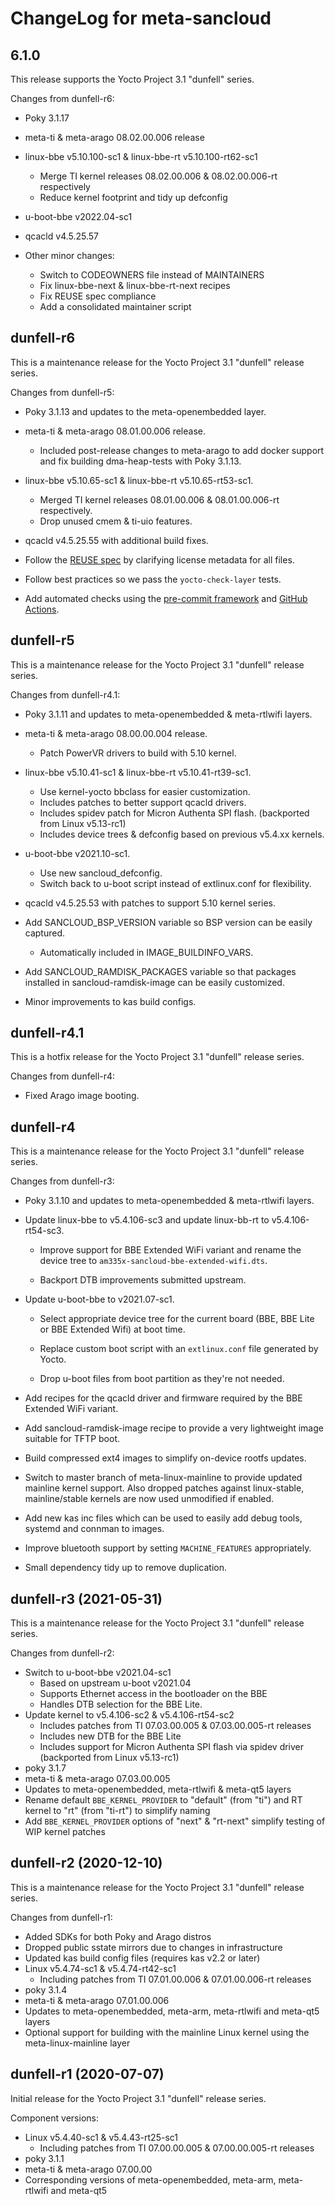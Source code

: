 <!--
Copyright (c) 2020-2022 SanCloud Ltd
SPDX-License-Identifier: CC-BY-4.0
-->

# ChangeLog for meta-sancloud

## 6.1.0

This release supports the Yocto Project 3.1 "dunfell" series.

Changes from dunfell-r6:

* Poky 3.1.17

* meta-ti & meta-arago 08.02.00.006 release

* linux-bbe v5.10.100-sc1 & linux-bbe-rt v5.10.100-rt62-sc1
  * Merge TI kernel releases 08.02.00.006 & 08.02.00.006-rt respectively
  * Reduce kernel footprint and tidy up defconfig

* u-boot-bbe v2022.04-sc1

* qcacld v4.5.25.57

* Other minor changes:
  * Switch to CODEOWNERS file instead of MAINTAINERS
  * Fix linux-bbe-next & linux-bbe-rt-next recipes
  * Fix REUSE spec compliance
  * Add a consolidated maintainer script

## dunfell-r6

This is a maintenance release for the Yocto Project 3.1 "dunfell" release
series.

Changes from dunfell-r5:

* Poky 3.1.13 and updates to the meta-openembedded layer.

* meta-ti & meta-arago 08.01.00.006 release.
  * Included post-release changes to meta-arago to add docker support and fix
    building dma-heap-tests with Poky 3.1.13.

* linux-bbe v5.10.65-sc1 & linux-bbe-rt v5.10.65-rt53-sc1.
  * Merged TI kernel releases 08.01.00.006 & 08.01.00.006-rt respectively.
  * Drop unused cmem & ti-uio features.

* qcacld v4.5.25.55 with additional build fixes.

* Follow the [REUSE spec](https://reuse.software/) by clarifying license
  metadata for all files.

* Follow best practices so we pass the `yocto-check-layer` tests.

* Add automated checks using the [pre-commit framework](https://pre-commit.com/)
  and [GitHub Actions](https://github.com/SanCloudLtd/meta-sancloud/actions).

## dunfell-r5

This is a maintenance release for the Yocto Project 3.1 "dunfell" release
series.

Changes from dunfell-r4.1:

* Poky 3.1.11 and updates to meta-openembedded & meta-rtlwifi layers.

* meta-ti & meta-arago 08.00.00.004 release.
  * Patch PowerVR drivers to build with 5.10 kernel.

* linux-bbe v5.10.41-sc1 & linux-bbe-rt v5.10.41-rt39-sc1.
  * Use kernel-yocto bbclass for easier customization.
  * Includes patches to better support qcacld drivers.
  * Includes spidev patch for Micron Authenta SPI flash.
    (backported from Linux v5.13-rc1)
  * Includes device trees & defconfig based on previous v5.4.xx kernels.

* u-boot-bbe v2021.10-sc1.
  * Use new sancloud_defconfig.
  * Switch back to u-boot script instead of extlinux.conf for flexibility.

* qcacld v4.5.25.53 with patches to support 5.10 kernel series.

* Add SANCLOUD_BSP_VERSION variable so BSP version can be easily captured.
  * Automatically included in IMAGE_BUILDINFO_VARS.

* Add SANCLOUD_RAMDISK_PACKAGES variable so that packages installed in
  sancloud-ramdisk-image can be easily customized.

* Minor improvements to kas build configs.

## dunfell-r4.1

This is a hotfix release for the Yocto Project 3.1 "dunfell" release series.

Changes from dunfell-r4:

* Fixed Arago image booting.

## dunfell-r4

This is a maintenance release for the Yocto Project 3.1 "dunfell" release
series.

Changes from dunfell-r3:

* Poky 3.1.10 and updates to meta-openembedded & meta-rtlwifi layers.

* Update linux-bbe to v5.4.106-sc3 and update linux-bb-rt to v5.4.106-rt54-sc3.

  * Improve support for BBE Extended WiFi variant and rename the device tree to
    `am335x-sancloud-bbe-extended-wifi.dts`.

  * Backport DTB improvements submitted upstream.

* Update u-boot-bbe to v2021.07-sc1.

  * Select appropriate device tree for the current board (BBE, BBE Lite or BBE
    Extended Wifi) at boot time.

  * Replace custom boot script with an `extlinux.conf` file generated by Yocto.

  * Drop u-boot files from boot partition as they're not needed.

* Add recipes for the qcacld driver and firmware required by the BBE Extended
  WiFi variant.

* Add sancloud-ramdisk-image recipe to provide a very lightweight image
  suitable for TFTP boot.

* Build compressed ext4 images to simplify on-device rootfs updates.

* Switch to master branch of meta-linux-mainline to provide updated mainline
  kernel support. Also dropped patches against linux-stable, mainline/stable
  kernels are now used unmodified if enabled.

* Add new kas inc files which can be used to easily add debug tools, systemd and
  connman to images.

* Improve bluetooth support by setting `MACHINE_FEATURES` appropriately.

* Small dependency tidy up to remove duplication.

## dunfell-r3 (2021-05-31)

This is a maintenance release for the Yocto Project 3.1 "dunfell" release
series.

Changes from dunfell-r2:

* Switch to u-boot-bbe v2021.04-sc1
  * Based on upstream u-boot v2021.04
  * Supports Ethernet access in the bootloader on the BBE
  * Handles DTB selection for the BBE Lite.
* Update kernel to v5.4.106-sc2 & v5.4.106-rt54-sc2
  * Includes patches from TI 07.03.00.005 & 07.03.00.005-rt releases
  * Includes new DTB for the BBE Lite
  * Includes support for Micron Authenta SPI flash via spidev driver
    (backported from Linux v5.13-rc1)
* poky 3.1.7
* meta-ti & meta-arago 07.03.00.005
* Updates to meta-openembedded, meta-rtlwifi & meta-qt5 layers
* Rename default `BBE_KERNEL_PROVIDER` to "default" (from "ti") and RT kernel
  to "rt" (from "ti-rt") to simplify naming
* Add `BBE_KERNEL_PROVIDER` options of "next" & "rt-next" simplify testing of
  WIP kernel patches

## dunfell-r2 (2020-12-10)

This is a maintenance release for the Yocto Project 3.1 "dunfell" release
series.

Changes from dunfell-r1:

* Added SDKs for both Poky and Arago distros
* Dropped public sstate mirrors due to changes in infrastructure
* Updated kas build config files (requires kas v2.2 or later)
* Linux v5.4.74-sc1 & v5.4.74-rt42-sc1
  * Including patches from TI 07.01.00.006 & 07.01.00.006-rt releases
* poky 3.1.4
* meta-ti & meta-arago 07.01.00.006
* Updates to meta-openembedded, meta-arm, meta-rtlwifi and meta-qt5 layers
* Optional support for building with the mainline Linux kernel using the
  meta-linux-mainline layer

## dunfell-r1 (2020-07-07)

Initial release for the Yocto Project 3.1 "dunfell" release series.

Component versions:

* Linux v5.4.40-sc1 & v5.4.43-rt25-sc1
  * Including patches from TI 07.00.00.005 & 07.00.00.005-rt releases
* poky 3.1.1
* meta-ti & meta-arago 07.00.00
* Corresponding versions of meta-openembedded, meta-arm, meta-rtlwifi and
  meta-qt5

